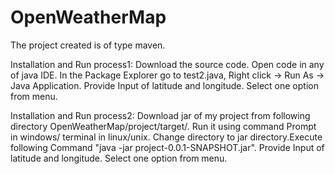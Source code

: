 # OpenWeatherMap
The project created is of type maven. 

Installation and Run process1:
Download the source code. Open code in any of java IDE. In the Package Explorer go to test2.java, Right click -> Run As -> Java Application. Provide Input of latitude and longitude. Select one option from menu.




Installation and Run process2:
Download jar of my project from following directory OpenWeatherMap/project/target/. Run it using command Prompt in windows/ terminal in linux/unix. Change directory to jar directory.Execute following Command "java -jar project-0.0.1-SNAPSHOT.jar". Provide Input of latitude and longitude. Select one option from menu.

